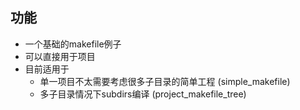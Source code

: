 ## 功能


- 一个基础的makefile例子
- 可以直接用于项目
- 目前适用于
  - 单一项目不太需要考虑很多子目录的简单工程 (simple_makefile)
  - 多子目录情况下subdirs编译               (project_makefile_tree)





